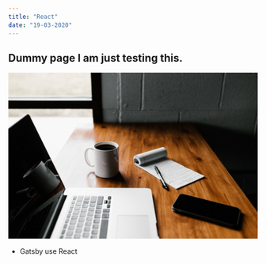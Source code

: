 ```yaml
---
title: "React"
date: "19-03-2020"
---
```


## Dummy page I am just testing this.
![Banner](./img2.jpg)
- Gatsby use React